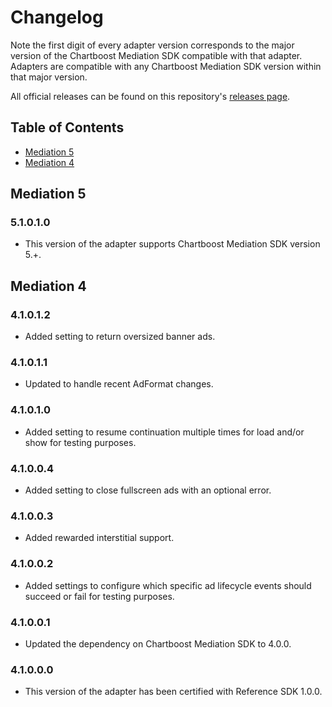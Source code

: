# Changelog

Note the first digit of every adapter version corresponds to the major version of the Chartboost Mediation SDK compatible with that adapter. 
Adapters are compatible with any Chartboost Mediation SDK version within that major version.

All official releases can be found on this repository's [releases page](https://github.com/ChartBoost/chartboost-mediation-android-adapter-reference/releases).

## Table of Contents
- [Mediation 5](#mediation-5)
- [Mediation 4](#mediation-4)

## Mediation 5

### 5.1.0.1.0
- This version of the adapter supports Chartboost Mediation SDK version 5.+.

## Mediation 4

### 4.1.0.1.2
- Added setting to return oversized banner ads. 

### 4.1.0.1.1
- Updated to handle recent AdFormat changes.

### 4.1.0.1.0
- Added setting to resume continuation multiple times for load and/or show for testing purposes.

### 4.1.0.0.4
- Added setting to close fullscreen ads with an optional error.

### 4.1.0.0.3
- Added rewarded interstitial support.

### 4.1.0.0.2
- Added settings to configure which specific ad lifecycle events should succeed or fail for testing purposes.

### 4.1.0.0.1
- Updated the dependency on Chartboost Mediation SDK to 4.0.0.

### 4.1.0.0.0
- This version of the adapter has been certified with Reference SDK 1.0.0.
